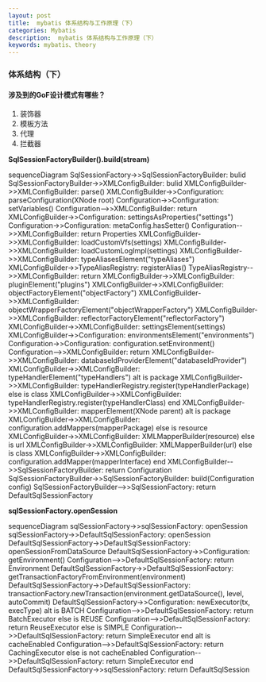 ```yaml
---
layout: post
title:  mybatis 体系结构与工作原理（下）
categories: Mybatis
description:  mybatis 体系结构与工作原理（下）
keywords: mybatis、theory
---
```


### 体系结构（下）



#### 涉及到的GoF设计模式有哪些？

1. 装饰器
2. 模板方法
3. 代理
4. 拦截器



**SqlSessionFactoryBuilder().build(stream)**

<script src="/assets/js/mermaid.min.js"></script>
<div class="mermaid">
sequenceDiagram
  SqlSessionFactory->>SqlSessionFactoryBuilder: bulid
  SqlSessionFactoryBuilder->>XMLConfigBuilder: bulid
  XMLConfigBuilder->>XMLConfigBuilder: parse()
  XMLConfigBuilder->>Configuration: parseConfiguration(XNode root)
  Configuration->>Configuration: setVariables()
  Configuration-->>XMLConfigBuilder: return
  XMLConfigBuilder->>Configuration: settingsAsProperties("settings")
  Configuration->>Configuration: metaConfig.hasSetter()
  Configuration-->>XMLConfigBuilder: return Properties
  XMLConfigBuilder->>XMLConfigBuilder: loadCustomVfs(settings)
  XMLConfigBuilder->>XMLConfigBuilder: loadCustomLogImpl(settings)
  XMLConfigBuilder->>XMLConfigBuilder: typeAliasesElement("typeAliases")
  XMLConfigBuilder->>TypeAliasRegistry: registerAlias() 
  TypeAliasRegistry-->>XMLConfigBuilder: return
  XMLConfigBuilder->>XMLConfigBuilder: pluginElement("plugins")
  XMLConfigBuilder->>XMLConfigBuilder: objectFactoryElement("objectFactory")
  XMLConfigBuilder->>XMLConfigBuilder: objectWrapperFactoryElement("objectWrapperFactory")
  XMLConfigBuilder->>XMLConfigBuilder: reflectorFactoryElement("reflectorFactory")
  XMLConfigBuilder->>XMLConfigBuilder: settingsElement(settings)
  XMLConfigBuilder->>Configuration: environmentsElement("environments")
  Configuration->>Configuration: configuration.setEnvironment()
  Configuration-->>XMLConfigBuilder: return
 XMLConfigBuilder->>XMLConfigBuilder: databaseIdProviderElement("databaseIdProvider")
 XMLConfigBuilder->>XMLConfigBuilder: typeHandlerElement("typeHandlers")
 alt is package
 XMLConfigBuilder->>XMLConfigBuilder: typeHandlerRegistry.register(typeHandlerPackage)
 else is class
 XMLConfigBuilder->>XMLConfigBuilder: typeHandlerRegistry.register(typeHandlerClass)
 end
 XMLConfigBuilder->>XMLConfigBuilder: mapperElement(XNode parent)
 alt is package
 XMLConfigBuilder->>XMLConfigBuilder: configuration.addMappers(mapperPackage)
 else is resource
 XMLConfigBuilder->>XMLConfigBuilder: XMLMapperBuilder(resource) 
 else is url
 XMLConfigBuilder->>XMLConfigBuilder: XMLMapperBuilder(url) 
 else is class
 XMLConfigBuilder->>XMLConfigBuilder: configuration.addMapper(mapperInterface)
 end
 XMLConfigBuilder-->>SqlSessionFactoryBuilder: return Configuration
 SqlSessionFactoryBuilder->>SqlSessionFactoryBuilder: build(Configuration config)
 SqlSessionFactoryBuilder-->>SqlSessionFactory: return DefaultSqlSessionFactory
</div>

**sqlSessionFactory.openSession**
<script src="/assets/js/mermaid.min.js"></script>
<div class="mermaid">
sequenceDiagram
sqlSessionFactory->>sqlSessionFactory: openSession
sqlSessionFactory->>DefaultSqlSessionFactory: openSession
DefaultSqlSessionFactory->>DefaultSqlSessionFactory: openSessionFromDataSource
DefaultSqlSessionFactory->>Configuration: getEnvironment()
Configuration-->>DefaultSqlSessionFactory: return Environment
DefaultSqlSessionFactory->>DefaultSqlSessionFactory: getTransactionFactoryFromEnvironment(environment)
DefaultSqlSessionFactory->>DefaultSqlSessionFactory: transactionFactory.newTransaction(environment.getDataSource(), level, autoCommit)
DefaultSqlSessionFactory->>Configuration: newExecutor(tx, execType)
alt is BATCH
Configuration-->>DefaultSqlSessionFactory: return BatchExecutor
else is REUSE
Configuration-->>DefaultSqlSessionFactory: return ReuseExecutor
else is SIMPLE
Configuration-->>DefaultSqlSessionFactory: return SimpleExecutor
end
alt is cacheEnabled
Configuration-->>DefaultSqlSessionFactory: return CachingExecutor
else is not cacheEnabled
Configuration-->>DefaultSqlSessionFactory: return SimpleExecutor
end
DefaultSqlSessionFactory->>sqlSessionFactory: return DefaultSqlSession
</div>

